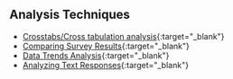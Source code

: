 



## Analysis Techniques
- [Crosstabs/Cross tabulation analysis](https://www.surveymonkey.com/mp/what-is-a-crosstab-and-when-to-use/){:target="_blank"}
- [Comparing Survey Results](https://help.surveymonkey.com/en/surveymonkey/analyze/compare-rules/){:target="_blank"}
- [Data Trends Analysis](https://help.surveymonkey.com/en/surveymonkey/analyze/data-trends/){:target="_blank"}
- [Analyzing Text Responses](https://help.surveymonkey.com/en/surveymonkey/analyze/analyzing-text-responses/){:target="_blank"}
